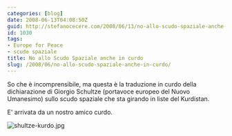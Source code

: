 ```yaml
---
categories: [blog]
date: 2008-06-13T04:08:50Z
guid: http://stefanocecere.com/2008/06/13/no-allo-scudo-spaziale-anche-in-curdo/
id: 1030
tags:
- Europe for Peace
- scudo spaziale
title: No allo Scudo Spaziale anche in curdo
slug: /2008/06/no-allo-scudo-spaziale-anche-in-curdo/
---
```


So che è incomprensibile, ma questa è la traduzione in curdo della dichiarazione di Giorgio Schultze (portavoce europeo del Nuovo Umanesimo) sullo scudo spaziale che sta girando in liste del Kurdistan.
  
E' arrivata da un nostro amico curdo.

![shultze-kurdo.jpg](http://stefanocecere.com/wp-content/uploads/sites/3/2008/06/shultze-kurdo.jpg)